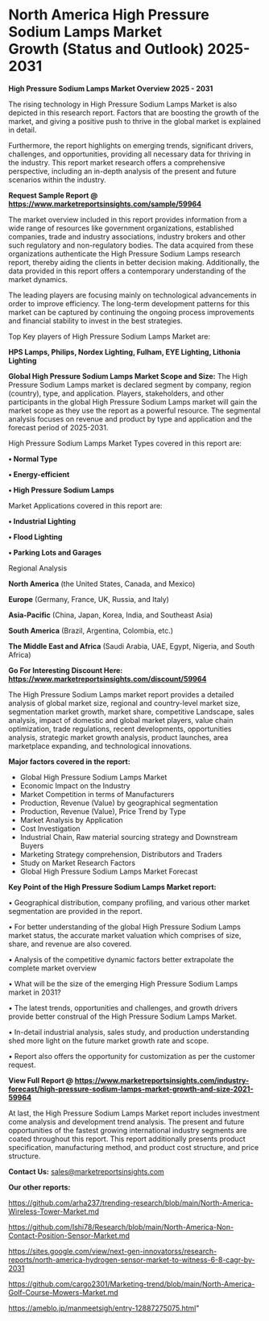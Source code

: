# North America High Pressure Sodium Lamps Market Growth (Status and Outlook) 2025-2031

<Strong> High Pressure Sodium Lamps Market Overview 2025 - 2031</strong>

The rising technology in High Pressure Sodium Lamps Market is also depicted in this research report. Factors that are boosting the growth of the market, and giving a positive push to thrive in the global market is explained in detail.

Furthermore, the report highlights on emerging trends, significant drivers, challenges, and opportunities, providing all necessary data for thriving in the industry. This report market research offers a comprehensive perspective, including an in-depth analysis of the present and future scenarios within the industry.

<strong>Request Sample Report @ <a href=https://www.marketreportsinsights.com/sample/59964>https://www.marketreportsinsights.com/sample/59964</a></strong>

The market overview included in this report provides information from a wide range of resources like government organizations, established companies, trade and industry associations, industry brokers and other such regulatory and non-regulatory bodies. The data acquired from these organizations authenticate the High Pressure Sodium Lamps research report, thereby aiding the clients in better decision making. Additionally, the data provided in this report offers a contemporary understanding of the market dynamics.

The leading players are focusing mainly on technological advancements in order to improve efficiency. The long-term development patterns for this market can be captured by continuing the ongoing process improvements and financial stability to invest in the best strategies.

Top Key players of High Pressure Sodium Lamps Market are:

<strong>HPS Lamps, Philips, Nordex Lighting, Fulham, EYE Lighting, Lithonia Lighting</strong>

<strong><b>Global High Pressure Sodium Lamps Market Scope and Size:</b></strong>
The High Pressure Sodium Lamps market is declared segment by company, region (country), type, and application. Players, stakeholders, and other participants in the global High Pressure Sodium Lamps market will gain the market scope as they use the report as a powerful resource. The segmental analysis focuses on revenue and product by type and application and the forecast period of 2025-2031.

High Pressure Sodium Lamps Market Types covered in this report are:

<strong>• Normal Type

• Energy-efficient

• High Pressure Sodium Lamps</strong>

Market Applications covered in this report are:

<strong>• Industrial Lighting

• Flood Lighting

• Parking Lots and Garages</strong> 

Regional Analysis

<strong>North America</strong> (the United States, Canada, and Mexico)

<strong>Europe</strong> (Germany, France, UK, Russia, and Italy)

<strong>Asia-Pacific</strong> (China, Japan, Korea, India, and Southeast Asia)

<strong>South America</strong> (Brazil, Argentina, Colombia, etc.)

<strong>The Middle East and Africa</strong> (Saudi Arabia, UAE, Egypt, Nigeria, and South Africa)

<strong>Go For Interesting Discount Here: <a href=https://www.marketreportsinsights.com/discount/59964>https://www.marketreportsinsights.com/discount/59964</a></strong>

The High Pressure Sodium Lamps market report provides a detailed analysis of global market size, regional and country-level market size, segmentation market growth, market share, competitive Landscape, sales analysis, impact of domestic and global market players, value chain optimization, trade regulations, recent developments, opportunities analysis, strategic market growth analysis, product launches, area marketplace expanding, and technological innovations.

<strong><b>Major factors covered in the report:</b></strong>
<ul>
  <li>Global High Pressure Sodium Lamps Market </li>
  <li>Economic Impact on the Industry</li>
  <li>Market Competition in terms of Manufacturers</li>
  <li>Production, Revenue (Value) by geographical segmentation</li>
  <li>Production, Revenue (Value), Price Trend by Type</li>
  <li>Market Analysis by Application</li>
  <li>Cost Investigation</li>
  <li>Industrial Chain, Raw material sourcing strategy and Downstream Buyers</li>
  <li>Marketing Strategy comprehension, Distributors and Traders</li>
  <li>Study on Market Research Factors</li>
  <li>Global High Pressure Sodium Lamps Market Forecast</li>
</ul>

<strong><b>Key Point of the High Pressure Sodium Lamps Market report:</b></strong>

• Geographical distribution, company profiling, and various other market segmentation are provided in the report.

• For better understanding of the global High Pressure Sodium Lamps market status, the accurate market valuation which comprises of size, share, and revenue are also covered.

• Analysis of the competitive dynamic factors better extrapolate the complete market overview

• What will be the size of the emerging High Pressure Sodium Lamps market in 2031?

• The latest trends, opportunities and challenges, and growth drivers provide better construal of the High Pressure Sodium Lamps Market.

• In-detail industrial analysis, sales study, and production understanding shed more light on the future market growth rate and scope.

• Report also offers the opportunity for customization as per the customer request.

<strong><b>View Full Report @ <a href=https://www.marketreportsinsights.com/industry-forecast/high-pressure-sodium-lamps-market-growth-and-size-2021-59964>https://www.marketreportsinsights.com/industry-forecast/high-pressure-sodium-lamps-market-growth-and-size-2021-59964</a></b></strong>


At last, the High Pressure Sodium Lamps Market report includes investment come analysis and development trend analysis. The present and future opportunities of the fastest growing international industry segments are coated throughout this report. This report additionally presents product specification, manufacturing method, and product cost structure, and price structure.

<strong>Contact Us:</strong>
sales@marketreportsinsights.com

<strong>Our other reports:</strong>

<a href=https://github.com/arha237/trending-research/blob/main/North-America-Wireless-Tower-Market.md>https://github.com/arha237/trending-research/blob/main/North-America-Wireless-Tower-Market.md</a>

<a href=https://github.com/Ishi78/Research/blob/main/North-America-Non-Contact-Position-Sensor-Market.md>https://github.com/Ishi78/Research/blob/main/North-America-Non-Contact-Position-Sensor-Market.md</a>

<a href=https://sites.google.com/view/next-gen-innovatorss/research-reports/north-america-hydrogen-sensor-market-to-witness-6-8-cagr-by-2031>https://sites.google.com/view/next-gen-innovatorss/research-reports/north-america-hydrogen-sensor-market-to-witness-6-8-cagr-by-2031</a>

<a href=https://github.com/cargo2301/Marketing-trend/blob/main/North-America-Golf-Course-Mowers-Market.md>https://github.com/cargo2301/Marketing-trend/blob/main/North-America-Golf-Course-Mowers-Market.md</a>

<a href=https://ameblo.jp/manmeetsigh/entry-12887275075.html>https://ameblo.jp/manmeetsigh/entry-12887275075.html</a>"
